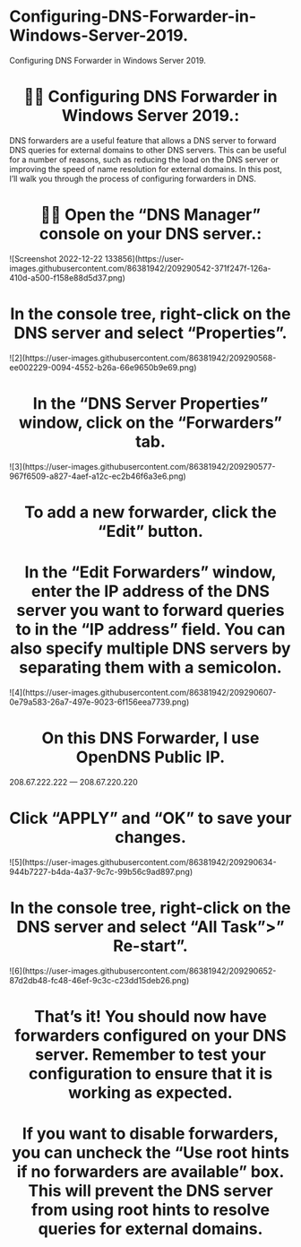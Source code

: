 # Configuring-DNS-Forwarder-in-Windows-Server-2019.
Configuring DNS Forwarder in Windows Server 2019.

<h1 align="center">👨‍💻 Configuring DNS Forwarder in Windows Server 2019.:</h1>

DNS forwarders are a useful feature that allows a DNS server to forward DNS queries for external domains to other DNS servers. This can be useful for a number of reasons, such as reducing the load on the DNS server or improving the speed of name resolution for external domains. In this post, I’ll walk you through the process of configuring forwarders in DNS.


<h1 align="center">👨‍💻 Open the “DNS Manager” console on your DNS server.:</h1>
![Screenshot 2022-12-22 133856](https://user-images.githubusercontent.com/86381942/209290542-371f247f-126a-410d-a500-f158e88d5d37.png)


<h1 align="center"> In the console tree, right-click on the DNS server and select “Properties”.</h1>
![2](https://user-images.githubusercontent.com/86381942/209290568-ee002229-0094-4552-b26a-66e9650b9e69.png)


<h1 align="center"> In the “DNS Server Properties” window, click on the “Forwarders” tab.</h1>
![3](https://user-images.githubusercontent.com/86381942/209290577-967f6509-a827-4aef-a12c-ec2b46f6a3e6.png)


<h1 align="center">To add a new forwarder, click the “Edit” button.</h1>


<h1 align="center">In the “Edit Forwarders” window, enter the IP address of the DNS server you want to forward queries to in the “IP address” field. You can also specify multiple DNS servers by separating them with a semicolon.</h1>
![4](https://user-images.githubusercontent.com/86381942/209290607-0e79a583-26a7-497e-9023-6f156eea7739.png)


<h1 align="center">On this DNS Forwarder, I use OpenDNS Public IP.</h1>

208.67.222.222 — 208.67.220.220

<h1 align="center">Click “APPLY” and “OK” to save your changes.</h1>
![5](https://user-images.githubusercontent.com/86381942/209290634-944b7227-b4da-4a37-9c7c-99b56c9ad897.png)


<h1 align="center">In the console tree, right-click on the DNS server and select “All Task”>” Re-start”.</h1>
![6](https://user-images.githubusercontent.com/86381942/209290652-87d2db48-fc48-46ef-9c3c-c23dd15deb26.png)


<h1 align="center">That’s it! You should now have forwarders configured on your DNS server. Remember to test your configuration to ensure that it is working as expected.</h1>

<h1 align="center">If you want to disable forwarders, you can uncheck the “Use root hints if no forwarders are available” box. This will prevent the DNS server from using root hints to resolve queries for external domains.</h1>
